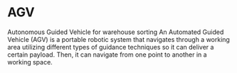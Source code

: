 # AGV
Autonomous Guided Vehicle for warehouse sorting 
An Automated Guided Vehicle (AGV) is a portable robotic system that navigates through a working area utilizing different types of guidance techniques so it can deliver a certain payload. Then, it can navigate from one point to another in a working space.
